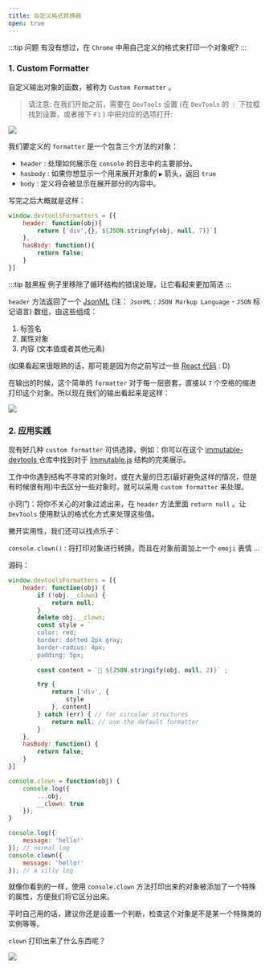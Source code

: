 ```yaml
---
title: 自定义格式转换器
open: true
---
```


:::tip 问题
有没有想过，在 `Chrome` 中用自己定义的格式来打印一个对象呢?
:::

### 1. Custom Formatter

自定义输出对象的函数，被称为 `Custom Formatter` 。

> 请注意: 在我们开始之前，需要在 `DevTools` 设置 (在 `DevTools` 的 `⋮` 下拉框找到设置，或者按下 `F1` ) 中把对应的选项打开:

![](https://wingman-1300536089.file.myqcloud.com//chrome/C03/Custom_Formatter.gif)

我们要定义的 `formatter` 是一个包含三个方法的对象：

* `header` : 处理如何展示在 `console` 的日志中的主要部分。
* `hasbody` : 如果你想显示一个用来展开对象的 `▶` 箭头，返回 `true` 
* `body` : 定义将会被显示在展开部分的内容中。

写完之后大概就是这样：
```javascript
window.devtoolsFormatters = [{
    header: function(obj){
        return ['div',{},`${JSON.stringfy(obj, null, 7)}`]
    },
    hasBody: function(){
        return false;
    }
}]
```

:::tip 敲黑板
例子里移除了循环结构的错误处理，让它看起来更加简洁
:::

`header` 方法返回了一个 [JsonML](http://www.jsonml.org/) (注： `JsonML` : `JSON Markup Language` - `JSON` 标记语言) 数组，由这些组成：

1. 标签名
2. 属性对象
3. 内容 (文本值或者其他元素)

(如果看起来很眼熟的话，那可能是因为你之前写过一些 [React 代码](https://reactjs.org/docs/react-without-jsx.html) : D)

在输出的时候，这个简单的 `formatter` 对于每一层嵌套，直接以 `7` 个空格的缩进打印这个对象。所以现在我们的输出看起来是这样：

![](https://wingman-1300536089.file.myqcloud.com//chrome/C03/custom_formatter01.gif)

### 2. 应用实践

现有好几种 `custom formatter` 可供选择，例如：你可以在这个 [immutable-devtools ](https://github.com/andrewdavey/immutable-devtools) 仓库中找到对于 [Immutable.js](https://facebook.github.io/immutable-js/)  结构的完美展示。

工作中你遇到结构不寻常的对象时，或在大量的日志(最好避免这样的情况，但是有时候很有用)中去区分一些对象时，就可以采用 `custom formatter` 来处理。

小窍门：将你不关心的对象过滤出来，在 `header` 方法里面 `return null` 。让 `DevTools` 使用默认的格式化方式来处理这些值。

撇开实用性，我们还可以找点乐子：

`console.clown()` : 将打印对象进行转换，而且在对象前面加上一个 `emoji` 表情 ... 

源码：

``` javascript
window.devtoolsFormatters = [{
    header: function(obj) {
        if (!obj.__clown) {
            return null;
        }
        delete obj.__clown;
        const style = `
        color: red;
        border: dotted 2px gray;
        border-radius: 4px;
        padding: 5px;
      `
        const content = `🤡 ${JSON.stringify(obj, null, 2)}` ;

        try {
            return ['div', {
                style
            }, content]
        } catch (err) { // for circular structures
            return null; // use the default formatter
        }
    },
    hasBody: function() {
        return false;
    }
}]

console.clown = function(obj) {
    console.log({
        ...obj,
        __clown: true
    });
}

console.log({
    message: 'hello!'
}); // normal log
console.clown({
    message: 'hello!'
}); // a silly log
```

就像你看到的一样，使用 `console.clown` 方法打印出来的对象被添加了一个特殊的属性，方便我们将它区分出来。

平时自己用的话，建议你还是设置一个判断，检查这个对象是不是某一个特殊类的实例等等。

`clown` 打印出来了什么东西呢？

![](https://wingman-1300536089.file.myqcloud.com//chrome/C03/custom_result.png)
